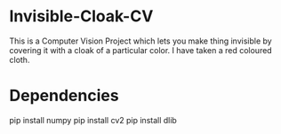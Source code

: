 # Invisible-Cloak-CV

This is a Computer Vision Project which lets you make thing invisible by covering it with a cloak of a particular color. I have taken a red coloured cloth.


# Dependencies
 
pip install numpy 
pip install cv2 
pip install dlib

